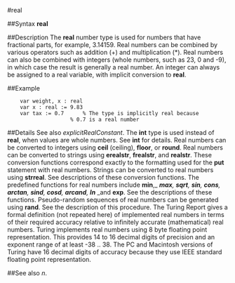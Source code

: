 
#real

##Syntax
**real**



##Description
The **real** number type is used for numbers that have fractional parts, for example, 3.14159. Real numbers can be combined by various operators such as addition (+) and multiplication (*). Real numbers can also be combined with integers (whole numbers, such as 23, 0 and -9), in which case the result is generally a real number. An integer can always be assigned to a real variable, with implicit conversion to **real**.



##Example



        var weight, x : real
        var x : real := 9.83
        var tax := 0.7      % The type is implicitly real because
                        % 0.7 is a real number
##Details
See also _explicitRealConstant_. The **int** type is used instead of **real**, when values are whole numbers. See **int** for details.
Real numbers can be converted to integers using **ceil** (ceiling), **floor**, or **round**. Real numbers can be converted to strings using **erealstr**, **frealstr**, and **realstr**. These conversion functions correspond exactly to the formatting used for the **put** statement with real numbers. Strings can be converted to real numbers using **strreal**. See descriptions of these conversion functions.
The predefined functions for real numbers include **min**,_ _**max**,_ _**sqrt**,_ _**sin**,_ _**cons**,_ _**arctan**,_ _**sind**,_ _**cosd**,_ _**arcand**,_ _**ln**_ _and **exp**. See the descriptions of these functions.
Pseudo-random sequences of real numbers can be generated using **rand**. See the description of this procedure.
The Turing Report gives a formal definition (not repeated here) of implemented real numbers in terms of their required accuracy relative to infinitely accurate (mathematical) real numbers.
Turing implements real numbers using 8 byte floating point representation. This provides 14 to 16 decimal digits of precision and an exponent range of at least -38 .. 38. The PC and Macintosh versions of Turing have 16 decimal digits of accuracy because they use IEEE standard floating point representation.



##See also
**[](real)**_n_.


